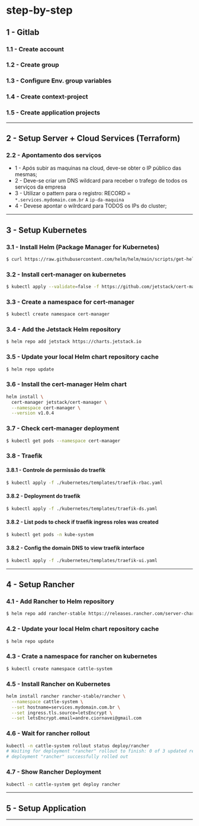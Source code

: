 # step-by-step

##  1 - Gitlab
### 1.1 - Create account
### 1.2 - Create group
### 1.3 - Configure Env. group variables
### 1.4 - Create context-project
### 1.5 - Create application projects

---

## 2 - Setup Server + Cloud Services (Terraform)

### 2.2 - Apontamento dos serviços
* 1 - Após subir as maquinas na cloud, deve-se obter o IP público das mesmas;
* 2 - Deve-se criar um DNS wildcard para receber o trafego de todos os serviços da empresa
* 3 - Utilizar o pattern para o registro: RECORD = `*.services.mydomain.com.br` `A` `ip-da-maquina`
* 4 - Devese apontar o wilrdcard para TODOS os IPs do cluster;

---

## 3 - Setup Kubernetes
### 3.1 - Install Helm (Package Manager for Kubernetes)
```bash
$ curl https://raw.githubusercontent.com/helm/helm/main/scripts/get-helm-3 | bash
```
### 3.2 - Install cert-manager on kubernetes
```bash
$ kubectl apply --validate=false -f https://github.com/jetstack/cert-manager/releases/download/v1.4.0/cert-manager.yaml
```
### 3.3 - Create a namespace for cert-manager
```bash
$ kubectl create namespace cert-manager
```
### 3.4 - Add the Jetstack Helm repository
```bash
$ helm repo add jetstack https://charts.jetstack.io
```
### 3.5 - Update your local Helm chart repository cache
```bash
$ helm repo update
```
### 3.6 - Install the cert-manager Helm chart
```bash
helm install \
  cert-manager jetstack/cert-manager \
  --namespace cert-manager \
  --version v1.0.4
```
### 3.7 - Check cert-manager deployment
```bash
$ kubectl get pods --namespace cert-manager
```

### 3.8 - Traefik
#### 3.8.1 - Controle de permissão do traefik
```bash
$ kubectl apply -f ./kubernetes/templates/traefik-rbac.yaml
```
#### 3.8.2 - Deployment do traefik
```bash
$ kubectl apply -f ./kubernetes/templates/traefik-ds.yaml
```
#### 3.8.2 - List pods to check if traefik ingress roles was created
```bash
$ kubectl get pods -n kube-system
```

#### 3.8.2 - Config the domain DNS to view traefik interface
```bash
$ kubectl apply -f ./kubernetes/templates/traefik-ui.yaml
```

---

## 4 - Setup Rancher
### 4.1 - Add Rancher to Helm repository
```bash
$ helm repo add rancher-stable https://releases.rancher.com/server-charts/stable
```
### 4.2 - Update your local Helm chart repository cache
```bash
$ helm repo update
```
### 4.3 - Crate a namespace for rancher on kubernetes
```bash
$ kubectl create namespace cattle-system
```

### 4.5 - Install Rancher on Kubernetes
```bash
helm install rancher rancher-stable/rancher \
  --namespace cattle-system \
  --set hostname=services.mydomain.com.br \
  --set ingress.tls.source=letsEncrypt \
  --set letsEncrypt.email=andre.ciornavei@gmail.com
```

### 4.6 - Wait for rancher rollout
```bash
kubectl -n cattle-system rollout status deploy/rancher
# Waiting for deployment "rancher" rollout to finish: 0 of 3 updated replicas are available...
# deployment "rancher" successfully rolled out
```

### 4.7 - Show Rancher Deployment
```bash
kubectl -n cattle-system get deploy rancher
```

---

## 5 - Setup Application

---